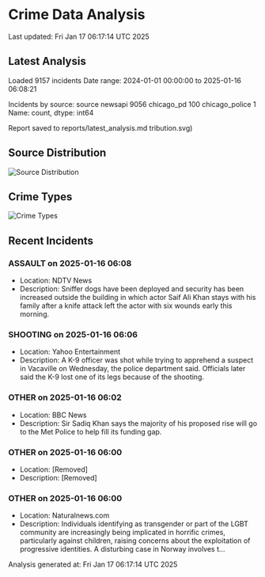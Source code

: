 # Crime Data Analysis
Last updated: Fri Jan 17 06:17:14 UTC 2025

## Latest Analysis

Loaded 9157 incidents
Date range: 2024-01-01 00:00:00 to 2025-01-16 06:08:21

Incidents by source:
source
newsapi           9056
chicago_pd         100
chicago_police       1
Name: count, dtype: int64

Report saved to reports/latest_analysis.md
tribution.svg)

## Source Distribution
![Source Distribution](images/source_distribution.svg)

## Crime Types
![Crime Types](images/crime_types.svg)

## Recent Incidents

### ASSAULT on 2025-01-16 06:08
- Location: NDTV News
- Description: Sniffer dogs have been deployed and security has been increased outside the building in which actor Saif Ali Khan stays with his family after a knife attack left the actor with six wounds early this morning.


### SHOOTING on 2025-01-16 06:06
- Location: Yahoo Entertainment
- Description: A K-9 officer was shot while trying to apprehend a suspect in Vacaville on Wednesday, the police department said. Officials later said the K-9 lost one of its legs because of the shooting.


### OTHER on 2025-01-16 06:02
- Location: BBC News
- Description: Sir Sadiq Khan says the majority of his proposed rise will go to the Met Police to help fill its funding gap.


### OTHER on 2025-01-16 06:00
- Location: [Removed]
- Description: [Removed]


### OTHER on 2025-01-16 06:00
- Location: Naturalnews.com
- Description: Individuals identifying as transgender or part of the LGBT community are increasingly being implicated in horrific crimes, particularly against children, raising concerns about the exploitation of progressive identities. A disturbing case in Norway involves t…

Analysis generated at: Fri Jan 17 06:17:14 UTC 2025
